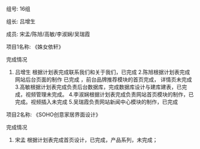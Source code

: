 组号: 16组

组长: 吕增生  

成员: 宋孟/陈旭/高敏/李淑娴/吴瑞霞

项目1名称: 《姝女依轩》

完成情况
1.	吕增生 根据计划表完成联系我们和关于我们，已完成
   2.陈旭根据计划表完成网站后台页面的制作 已完成 ，前台品牌推荐模块的首页完成， 详情页未完成
   3.高敏根据计划表完成负责后台数据库，完成数据库设计与建库建表，已完成，视频管理未完成。
   4.李淑娴根据计划表完成负责网站首页模块的制作，已完成。视频插入未完成
   5.吴瑞霞负责网站新闻中心模块的制作，已完成

项目2名称: 《SOHO创意家居界面设计》

完成情况
1.	宋孟 根据计划表完成首页设计，已完成，产品系列，未完成；
